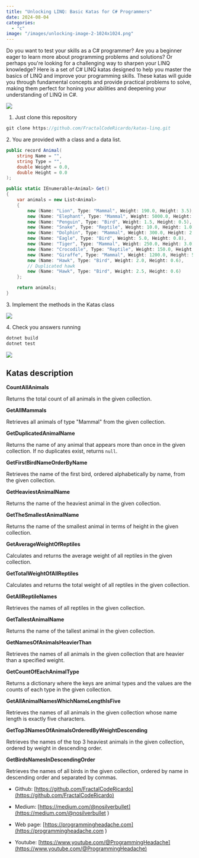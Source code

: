 ```yaml
---
title: "Unlocking LINQ: Basic Katas for C# Programmers"
date: 2024-08-04
categories: 
  - "c"
image: "/images/unlocking-image-2-1024x1024.png"
---
```


Do you want to test your skills as a C# programmer? Are you a beginner eager to learn more about programming problems and solutions? Or perhaps you're looking for a challenging way to sharpen your LINQ knowledge? Here is a set of C# LINQ katas designed to help you master the basics of LINQ and improve your programming skills. These katas will guide you through fundamental concepts and provide practical problems to solve, making them perfect for honing your abilities and deepening your understanding of LINQ in C#.

![](/images/unlocking-image-2-1024x1024.png)

1. Just clone this repository

```csharp
git clone https://github.com/FractalCodeRicardo/katas-linq.git
```

2\. You are provided with a class and a data list.

```csharp
public record Animal(
    string Name = "",
    string Type = "",
    double Weight = 0.0,
    double Height = 0.0
);

public static IEnumerable<Animal> Get()
{
    var animals = new List<Animal>
    {
        new (Name: "Lion", Type: "Mammal", Weight: 190.0, Height: 3.5),
        new (Name: "Elephant", Type: "Mammal", Weight: 5000.0, Height: 10.0),
        new (Name: "Penguin", Type: "Bird", Weight: 1.5, Height: 0.5),
        new (Name: "Snake", Type: "Reptile", Weight: 10.0, Height: 1.0),
        new (Name: "Dolphin", Type: "Mammal", Weight: 300.0, Height: 2.0),
        new (Name: "Eagle", Type: "Bird", Weight: 5.0, Height: 0.8),
        new (Name: "Tiger", Type: "Mammal", Weight: 250.0, Height: 3.0),
        new (Name: "Crocodile", Type: "Reptile", Weight: 150.0, Height: 2.5),
        new (Name: "Giraffe", Type: "Mammal", Weight: 1200.0, Height: 5.5),
        new (Name: "Hawk", Type: "Bird", Weight: 2.0, Height: 0.6),
        // Duplicated hawk
        new (Name: "Hawk", Type: "Bird", Weight: 2.5, Height: 0.6)
    };

    return animals;
}
```

3\. Implement the methods in the Katas class

![](/images/image.png)

4\. Check you answers running

```csharp
dotnet build
dotnet test
```

![](/images/unlocking-image-1-1024x84.png)

## Katas description

**CountAllAnimals**

Returns the total count of all animals in the given collection.

**GetAllMammals**

Retrieves all animals of type "Mammal" from the given collection.

**GetDuplicatedAnimalName**

Returns the name of any animal that appears more than once in the given collection. If no duplicates exist, returns `null`.

**GetFirstBirdNameOrderByName**

Retrieves the name of the first bird, ordered alphabetically by name, from the given collection.

**GetHeaviestAnimalName**

Returns the name of the heaviest animal in the given collection.

**GetTheSmallestAnimalName**

Returns the name of the smallest animal in terms of height in the given collection.

**GetAverageWeightOfReptiles**

Calculates and returns the average weight of all reptiles in the given collection.

**GetTotalWeightOfAllReptiles**

Calculates and returns the total weight of all reptiles in the given collection.

**GetAllReptileNames**

Retrieves the names of all reptiles in the given collection.

**GetTallestAnimalName**

Returns the name of the tallest animal in the given collection.

**GetNamesOfAnimalsHeavierThan**

Retrieves the names of all animals in the given collection that are heavier than a specified weight.

**GetCountOfEachAnimalType**

Returns a dictionary where the keys are animal types and the values are the counts of each type in the given collection.

**GetAllAnimalNamesWhichNameLengthIsFive**

Retrieves the names of all animals in the given collection whose name length is exactly five characters.

**GetTop3NamesOfAnimalsOrderedByWeightDescending**

Retrieves the names of the top 3 heaviest animals in the given collection, ordered by weight in descending order.

**GetBirdsNamesInDescendingOrder**

Retrieves the names of all birds in the given collection, ordered by name in descending order and separated by commas.

- Github: [https://github.com/FractalCodeRicardo](https://github.com/FractalCodeRicardo)

- Medium: [https://medium.com/@nosilverbullet](https://medium.com/@nosilverbullet )

- Web page: [https://programmingheadache.com](https://programmingheadache.com )

- Youtube: [https://www.youtube.com/@ProgrammingHeadache](https://www.youtube.com/@ProgrammingHeadache)
